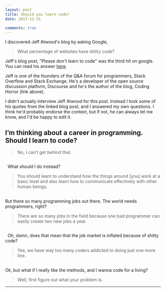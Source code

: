 ```yaml
---
layout: post
title: Should you learn code?
date: 2017-12-15

comments: true
---
```


I discovered Jeff Atwood's blog by asking Google,

<blockquote class="blockquote">
What percentage of websites have shitty code?
</blockquote>

Jeff's blog post, "Please don't learn to code" was the third hit on google.     You can read his answer <a href="https://blog.codinghorror.com/please-dont-learn-to-code/">here</a>.

Jeff is one of the founders of the Q&A forum for programmers, Stack Overflow and Stack Exchange. He's a developer of the open source discussion platform, Discourse and he's the author of the blog, Coding Horror (link above).

I didn't actually interview Jeff Atwood for this post. Instead I took some of his quotes from the linked blog post, and I answered my own questions. I think he'd probably endorse the context, but if not, he can always let me know, and I'd be happy to edit it.

<!--<hr class="faded">-->

## I’m thinking about a career in programming. Should I learn to code?

<blockquote class="blockquote blockquote-reverse">
No, I can’t get behind that.
</blockquote>

##
  What should I do instead?  


<blockquote class="blockquote blockquote-reverse">
You should learn to understand how the things around [you] work at a basic level and also learn how to communicate effectively with other human beings.
</blockquote>

##
But there so many programming jobs out there. The world needs programmers, right?   


<blockquote class="blockquote blockquote-reverse">
There are so many jobs in the field because one bad programmer can easily create two new jobs a year.
</blockquote>

##
  Oh, damn, does that mean that the job market is inflated because of shitty code?   


<blockquote class="blockquote blockquote-reverse">
Yes, we have way too many coders addicted to doing just one more line.
</blockquote>

##
Ok, but what if I really like the methods, and I wanna code for a living?


<blockquote class="blockquote blockquote-reverse">
Well, first figure out what your problem is.
</blockquote>

<hr>
